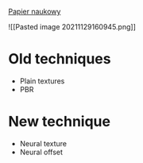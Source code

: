 [Papier naukowy](https://cseweb.ucsd.edu/~viscomp/projects/NeuMIP/)

![[Pasted image 20211129160945.png]]

# Old techniques

- Plain textures
- PBR

# New technique

- Neural texture
- Neural offset


